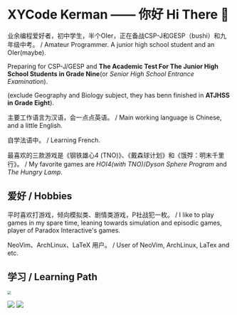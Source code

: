 # XYCode Kerman —— 你好 Hi There 👋

业余编程爱好者，初中学生，半个OIer，正在备战CSP-J和GESP（bushi）和九年级中考。 / Amateur Programmer. A junior high school student and an OIer(maybe).

Preparing for CSP-J/GESP and **The Academic Test For The Junior High School Students in Grade Nine**(or *Senior High School Entrance Examination*).

(exclude Geography and Biology subject, they has benn finished in **ATJHSS in Grade Eight**).

主要工作语言为汉语，会一点点英语。 / Main working language is Chinese, and a little English.

自学法语中。 / Learning French.

最喜欢的三款游戏是《钢铁雄心4 (TNO)》、《戴森球计划》和《饿殍：明末千里行》。 / My favorite games are *HOI4(with TNO)*/*Dyson Sphere Program* and *The Hungry Lamp*.

## 爱好 / Hobbies

平时喜欢打游戏，倾向模拟类、剧情类游戏，P社战犯一枚。 / I like to play games in my spare time, leaning towards simulation and episodic games, player of Paradox Interactive's games.

NeoVim、ArchLinux、LaTeX 用户。 / User of NeoVim, ArchLinux, LaTex and etc.

## 学习 / Learning Path

<img src="https://cr-skills-chart-widget.azurewebsites.net/api/api?username=xycode-kerman" style="zoom:50%;" />

<p>
<img src="https://github-readme-stats.vercel.app/api?username=XYCode-Kerman">
<img src="https://github-readme-stats.vercel.app/api/top-langs?username=XYCode-Kerman">
</p>

<div style="margin-top: 200px">
